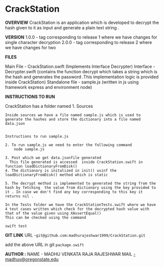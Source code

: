 # CrackStation

**OVERVIEW**
CrackStation is an application which is developed to decrypt the hash given to it as input and generate a plain text string  . 

**VERSION**
1.0.0 - tag corresponding to release 1 where we have changes for single character decryption
2.0.0 - tag corresponding to release 2 where we have changes for two 

**FILES**

Main File  - CrackStation.swift (Implements Interface Decrypter)
Interface  - Decrypter.swift (contains the function decrypt which takes a string which is the hash and generates the password .This implementation logic is provided inside CrackStation)
Standalone file - sample.js (written in js using framework express and environment node)


**INSTRUCTIONS TO RUN**

CrackStation has a folder named
    1. Sources
  
    Inside sources we have a file named sample.js which is used to generate the hashes and store the dictionary into a file named data.json


    Instructions to run sample.js

    2. To run sample.js we need to enter the following command
        node sample.js

    3. Post which we get data.jsonfile generated
      This file generated is accessed  inside CrackStation.swift in function loadDictionaryFromDisk()
    4. The dictionary is initalized in init() usinf the loadDictionaryFromDisk() method which is static

    5. The decrypt method is implemented to generated the string from the hash by fetching  the value from dictionary using the key provided to it . In case we don't find any key corresponding to this key it returns nil .

    In the Tests folder we have the CrackStationTests.swift where we have 4 test cases written which check for the decrypted hash value with that of the value given using XAssertEqual() 
    This can be checked using the command
    
    swift test

**GIT LINK**
URL -`git@github.com:madhurajeshwar1999/CrackStation.git`

add the above URL in git `package.swift`



**AUTHOR :**
NAME - MADHU VENKATA RAJA RAJESHWAR
MAIL -madhuv@oregonstate.edu
